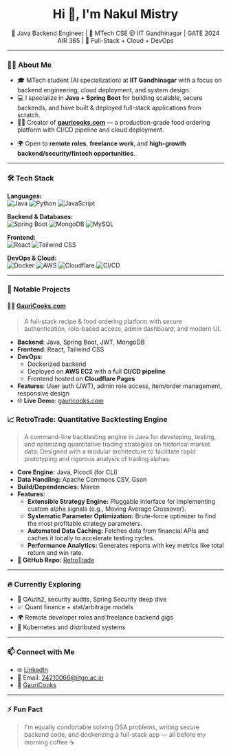 <h1 align="center">Hi 👋, I'm Nakul Mistry</h1>
<p align="center">
  🔧 Java Backend Engineer | 🧠 MTech CSE @ IIT Gandhinagar | GATE 2024 AIR 365 | 🚀 Full-Stack + Cloud + DevOps
</p>

---

### 👨‍💻 About Me

- 🎓 MTech student (AI specialization) at **IIT Gandhinagar** with a focus on backend engineering, cloud deployment, and system design.
- 💻 I specialize in **Java + Spring Boot** for building scalable, secure backends, and have built & deployed full-stack applications from scratch.
- 🧑‍🍳 Creator of **[gauricooks.com](https://www.gauricooks.com)** — a production-grade food ordering platform with CI/CD pipeline and cloud deployment.
<!-- - 📈 Developed a **Java-based backtesting engine** to simulate and evaluate trading strategies — inspired by fintech firms like Graviton Research LLP.-->
- 🌍 Open to **remote roles**, **freelance work**, and **high-growth backend/security/fintech opportunities**.

---

### 🛠️ Tech Stack

**Languages:**  
![Java](https://img.shields.io/badge/Java-ED8B00?style=flat&logo=java&logoColor=white)
![Python](https://img.shields.io/badge/Python-3776AB?style=flat&logo=python&logoColor=white)
![JavaScript](https://img.shields.io/badge/JavaScript-F7DF1E?style=flat&logo=javascript&logoColor=black)

**Backend & Databases:**  
![Spring Boot](https://img.shields.io/badge/Spring%20Boot-6DB33F?style=flat&logo=spring-boot&logoColor=white)
![MongoDB](https://img.shields.io/badge/MongoDB-47A248?style=flat&logo=mongodb&logoColor=white)
![MySQL](https://img.shields.io/badge/MySQL-4479A1?style=flat&logo=mysql&logoColor=white)

**Frontend:**  
![React](https://img.shields.io/badge/React-20232A?style=flat&logo=react&logoColor=61DAFB)
![Tailwind CSS](https://img.shields.io/badge/TailwindCSS-38B2AC?style=flat&logo=tailwind-css&logoColor=white)

**DevOps & Cloud:**  
![Docker](https://img.shields.io/badge/Docker-2496ED?style=flat&logo=docker&logoColor=white)
![AWS](https://img.shields.io/badge/AWS-232F3E?style=flat&logo=amazon-aws&logoColor=white)
![Cloudflare](https://img.shields.io/badge/Cloudflare-F38020?style=flat&logo=cloudflare&logoColor=white)
![CI/CD](https://img.shields.io/badge/CI/CD-pipelines-blue?style=flat)

---

### 📌 Notable Projects

#### 🧑‍🍳 [GauriCooks.com](https://www.gauricooks.com)
> A full-stack recipe & food ordering platform with secure authentication, role-based access, admin dashboard, and modern UI.

- **Backend**: Java, Spring Boot, JWT, MongoDB  
- **Frontend**: React, Tailwind CSS  
- **DevOps**:
  - Dockerized backend
  - Deployed on **AWS EC2** with a full **CI/CD pipeline**
  - Frontend hosted on **Cloudflare Pages**
- **Features**: User auth (JWT), admin role access, item/order management, responsive design
- 🌐 **Live Demo**: [gauricooks.com](https://www.gauricooks.com)

### 📈 RetroTrade: Quantitative Backtesting Engine
>A command-line backtesting engine in Java for developing, testing, and optimizing quantitative trading strategies on historical market data. Designed with a modular architecture to facilitate rapid prototyping and rigorous analysis of trading alphas.

- **Core Engine:** Java, Picocli (for CLI)
- **Data Handling:** Apache Commons CSV, Gson
- **Build/Dependencies:** Maven
- **Features:**
    - **Extensible Strategy Engine:** Pluggable interface for implementing custom alpha signals (e.g., Moving Average Crossover).
    - **Systematic Parameter Optimization:** Brute-force optimizer to find the most profitable strategy parameters.
    - **Automated Data Caching:** Fetches data from financial APIs and caches it locally to accelerate testing cycles.
    - **Performance Analytics:** Generates reports with key metrics like total return and win rate.
- **📂 GitHub Repo:** [RetroTrade](https://www.github.com/thenakulmistry/RetroTrade)

---

<!--#### 📊 Java Backtesting Engine
> A simulation tool for evaluating trading strategies in financial markets — optimized for modularity and performance.

- Built in **Java**, focusing on OOP and real-time strategy simulation
- Supports backtesting across historical data sets (CSV, API-based)
- Architecture designed for easy plugin of new strategies
- Ideal for quant research and fintech experimentation
- 📄 Writeup / GitHub release coming soon

---
-->

### 🔥 Currently Exploring
- 🔐 OAuth2, security audits, Spring Security deep dive
- 📈 Quant finance + stat/arbitrage models
- 🌍 Remote developer roles and freelance backend gigs
- 🧪 Kubernetes and distributed systems

---

### 📫 Connect with Me

- 🌐 [LinkedIn](https://www.linkedin.com/in/nakul7)
- 📧 Email: 24210066@iitgn.ac.in  
- 💼 [GauriCooks](https://www.gauricooks.com)

---

### ⚡ Fun Fact
> I'm equally comfortable solving DSA problems, writing secure backend code, and dockerizing a full-stack app — all before my morning coffee ☕
